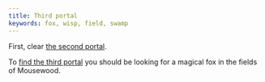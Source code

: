 ```yaml
---
title: Third portal
keywords: fox, wisp, field, swamp
---
```


First, clear [the second portal](../015-second-portal/index.md).

To [find the third portal](010-find-portal.md) you should be looking for a magical fox in the fields of Mousewood.

